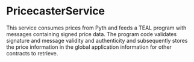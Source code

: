 # PricecasterService

This service consumes prices from Pyth and feeds a TEAL program with messages containing signed price data. The program code validates signature and message validity and authenticity and subsequently stores the price information in the global application information for other contracts to retrieve.

